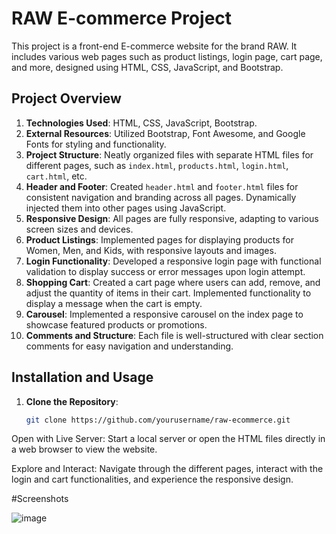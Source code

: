 # RAW E-commerce Project

This project is a front-end E-commerce website for the brand RAW. It includes various web pages such as product listings, login page, cart page, and more, designed using HTML, CSS, JavaScript, and Bootstrap.

## Project Overview

1. **Technologies Used**: HTML, CSS, JavaScript, Bootstrap.
2. **External Resources**: Utilized Bootstrap, Font Awesome, and Google Fonts for styling and functionality.
3. **Project Structure**: Neatly organized files with separate HTML files for different pages, such as `index.html`, `products.html`, `login.html`, `cart.html`, etc.
4. **Header and Footer**: Created `header.html` and `footer.html` files for consistent navigation and branding across all pages. Dynamically injected them into other pages using JavaScript.
5. **Responsive Design**: All pages are fully responsive, adapting to various screen sizes and devices.
6. **Product Listings**: Implemented pages for displaying products for Women, Men, and Kids, with responsive layouts and images.
7. **Login Functionality**: Developed a responsive login page with functional validation to display success or error messages upon login attempt.
8. **Shopping Cart**: Created a cart page where users can add, remove, and adjust the quantity of items in their cart. Implemented functionality to display a message when the cart is empty.
9. **Carousel**: Implemented a responsive carousel on the index page to showcase featured products or promotions.
10. **Comments and Structure**: Each file is well-structured with clear section comments for easy navigation and understanding.

## Installation and Usage

1. **Clone the Repository**:
   ```bash
   git clone https://github.com/yourusername/raw-ecommerce.git
Open with Live Server: Start a local server or open the HTML files directly in a web browser to view the website.

Explore and Interact: Navigate through the different pages, interact with the login and cart functionalities, and experience the responsive design.

#Screenshots


![image](https://github.com/sampathpullela/react-ecommerce-website-RAW/assets/65121016/1e3f6342-92a8-41eb-a959-c4f243ba4d63)


